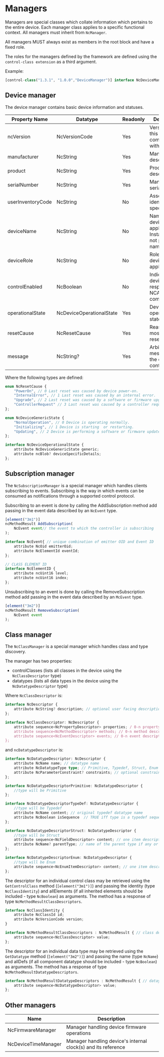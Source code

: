 # Managers

Managers are special classes which collate information which pertains to the entire device. Each manager class applies to a specific functional context. All managers must inherit from `NcManager`.

All managers MUST always exist as members in the root block and have a fixed role.

The roles for the managers defined by the framework are defined using the `control-class extension` as a third argument.

Example:

```typescript
[control-class("1.3.1", "1.0.0","DeviceManager")] interface NcDeviceManager: NcManager
```

## Device manager

The device manager contains basic device information and statuses.

| **Property Name** | **Datatype**                   | **Readonly** | **Description**                                                         |
| ----------------- | ------------------------------ | ------------ | ------------------------------------------------------------------------|
| ncVersion         | NcVersionCode                  | Yes          | Version of NC this device is compatible with                            |
| manufacturer      | NcString                       | Yes          | Manufacturer descriptor                                                 |
| product           | NcString                       | Yes          | Product descriptor                                                      |
| serialNumber      | NcString                       | Yes          | Manufacturer's serial number                                            |
| userInventoryCode | NcString                       | No           | Asset tracking identifier (user specified)                              |
| deviceName        | NcString                       | No           | Name of this device in the application. Instance name, not product name |
| deviceRole        | NcString                       | No           | Role of this device in the application                                  |
| controlEnabled    | NcBoolean                      | No           | Indicates if this device is responsive to NCA commands                  |
| operationalState  | NcDeviceOperationalState       | Yes          | Device operational state                                                |
| resetCause        | NcResetCause                   | Yes          | Reason for most recent reset                                            |
| message           | NcString?                      | Yes          | Arbitrary message from the device to controllers                        |

Where the following types are defined:

```typescript
enum NcResetCause {
    "PowerOn", // 0 Last reset was caused by device power-on.
    "InternalError", // 1 Last reset was caused by an internal error.
    "Upgrade", // 2 Last reset was caused by a software or firmware upgrade.
    "ControllerRequest" // 3 Last reset was caused by a controller request.
};

enum NcDeviceGenericState {
    "NormalOperation", // 0 Device is operating normally.
    "Initializing", // 1 Device is starting  or restarting.
    "Updating", // 2 Device is performing a software or firmware update.
};

interface NcDeviceOperationalState {
    attribute NcDeviceGenericState generic;
    attribute ncBlob? deviceSpecificDetails;
};
```

## Subscription manager

The `NcSubscriptionManager` is a special manager which handles clients subscribing to events.
Subscribing is the way in which events can be consumed as notifications through a supported control protocol.

Subscribing to an event is done by calling the AddSubscription method add passing in the event data described by an `NcEvent` type.

```typescript
[element("3m1")]
ncMethodResult AddSubscription(
    NcEvent event// the event to which the controller is subscribing
);
```

```typescript
interface NcEvent{ // unique combination of emitter OID and Event ID
    attribute NcOid emitterOid; 
    attribute NcElementId eventId; 
};

// CLASS ELEMENT ID
interface NcElementID {
    attribute ncUint16 level;
    attribute ncUint16 index;
};
```

Unsubscribing to an event is done by calling the RemoveSubscription method add passing in the event data described by an `McEvent` type.

```typescript
[element("3m2")]
ncMethodResult RemoveSubscription(
    NcEvent event
);
```

## Class manager

The `NcClassManager` is a special manager which handles class and type discovery.

The manager has two properties:

* controlClasses (lists all classes in the device using the `NcClassDescriptor` type)
* datatypes (lists all data types in the device using the `NcDatatypeDescriptor` type)

Where `NcClassDescriptor` is:

```typescript
interface NcDescriptor {
    attribute NcString? description; // optional user facing description
};

interface NcClassDescriptor: NcDescriptor {
    attribute sequence<NcPropertyDescriptor> properties; / 0-n property descriptors
    attribute sequence<NcMethodDescriptor> methods; // 0-n method descriptors.
    attribute sequence<NcEventDescriptor> events; // 0-n event descriptors.
};
```

and `ncDatatypeDescriptor` is:

```typescript
interface NcDatatypeDescriptor: NcDescriptor {
    attribute NcName name; // datatype name
    attribute NcDatatypeType type; // Primitive, Typedef, Struct, Enum
    attribute NcParameterConstraint? constraints; // optional constraints on top of the underlying data type
};

interface NcDatatypeDescriptorPrimitive: NcDatatypeDescriptor {
    //type will be Primitive
};

interface NcDatatypeDescriptorTypeDef: NcDatatypeDescriptor {
    //type will be Typedef
    attribute NcName content; // original typedef datatype name
    attribute NcBoolean isSequence  // TRUE iff type is a typedef sequence of another type
};

interface NcDatatypeDescriptorStruct: NcDatatypeDescriptor {
    //type will be Struct
    attribute sequence<NcFieldDescriptor> content; // one item descriptor per field of the struct
    attribute NcName? parentType; // name of the parent type if any or null if it has no parent
};

interface NcDatatypeDescriptorEnum: NcDatatypeDescriptor {
    //type will be Enum
    attribute sequence<NcEnumItemDescriptor> content; // one item descriptor per enum option
};
```

The descriptor for an individual control class may be retrieved using the `GetControlClass` method (`[element("3m1")]`) and passing the identity (type `NcClassIdentity`) and allElements (if all inherited elements should be included - type `NcBoolean`) as arguments. The method has a response of type `NcMethodResultClassDescriptors`.

```typescript
interface NcClassIdentity {
    attribute NcClassId id;
    attribute NcVersionCode version;
}

interface NcMethodResultClassDescriptors : NcMethodResult { // class descriptors result
    attribute sequence<NcClassDescriptor> value;
};
```

The descriptor for an individual data type may be retrieved using the `GetDatatype` method (`[element("3m2")]`) and passing the name (type `NcName`) and allDefs (if all component datatype should be included - type `NcBoolean`) as arguments. The method has a response of type `NcMethodResultDatatypeDescriptors`.

```typescript
interface NcMethodResultDatatypeDescriptors : NcMethodResult { // dataype descriptors result
    attribute sequence<NcDatatypeDescriptor> value;
};
```

## Other managers

| **Name**             | **Description**                                                      |
| -------------------- | ---------------------------------------------------------------------|
| NcFirmwareManager    | Manager handling device firmware operations                          |
| NcDeviceTimeManager  | Manager handling device's internal clock(s) and its reference        |
